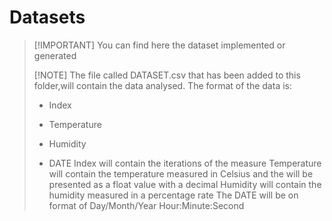 # Datasets
>
>[!IMPORTANT]
>You can find here the dataset implemented or generated
>
>[!NOTE]
>The file called DATASET.csv that has been added to this folder,will contain the data analysed.
>The format of the data is:
>
> * Index
>
> * Temperature
>
> * Humidity
>
> * DATE
>Index will contain the iterations of the measure
>Temperature will contain the temperature measured in Celsius and the will be presented as a float value with a decimal
>Humidity will contain the humidity measured in a percentage rate
>The DATE will be on format of Day/Month/Year Hour:Minute:Second
